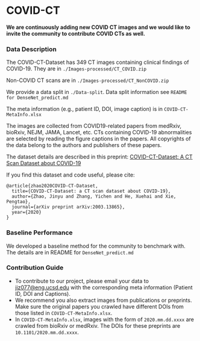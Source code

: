 # COVID-CT


**We are continuously adding new COVID CT images and we would like to invite the community to contribute COVID CTs as well.**

 

### Data Description

The COVID-CT-Dataset has 349 CT images containing clinical findings of COVID-19. They are in `./Images-processed/CT_COVID.zip`

Non-COVID CT scans are in `./Images-processed/CT_NonCOVID.zip`

We provide a data split in `./Data-split`.
Data split information see `README for DenseNet_predict.md`

The meta information (e.g., patient ID, DOI, image caption) is in `COVID-CT-MetaInfo.xlsx`


The images are collected from COVID19-related papers from medRxiv, bioRxiv, NEJM, JAMA, Lancet, etc. CTs containing COVID-19 abnormalities are selected by reading the figure captions in the papers. All copyrights of the data belong to the authors and publishers of these papers.

The dataset details are described in this preprint: [COVID-CT-Dataset: A CT Scan Dataset about COVID-19](https://arxiv.org/pdf/2003.13865.pdf)

If you find this dataset and code useful, please cite:

    @article{zhao2020COVID-CT-Dataset,
      title={COVID-CT-Dataset: a CT scan dataset about COVID-19},
      author={Zhao, Jinyu and Zhang, Yichen and He, Xuehai and Xie, Pengtao},
      journal={arXiv preprint arXiv:2003.13865}, 
      year={2020}
    }

### Baseline Performance
We developed a baseline method for the community to benchmark with.
The details are in README for `DenseNet_predict.md`

### Contribution Guide
 - To contribute to our project, please email your data to jiz077@eng.ucsd.edu with the corresponding meta information (Patient ID, DOI and Captions).
 - We recommend you also extract images from publications or preprints. Make sure the original papers you crawled have different DOIs from those listed in `COVID-CT-MetaInfo.xlsx`.
 - In `COVID-CT-MetaInfo.xlsx`, images with the form of `2020.mm.dd.xxxx` are crawled from bioRxiv or medRxiv. The DOIs for these preprints are `10.1101/2020.mm.dd.xxxx`.
 


